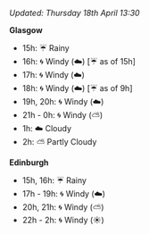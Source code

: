 *Updated: Thursday 18th April 13:30*

**Glasgow**

* 15h: :umbrella: Rainy
* 16h: :cyclone: Windy (:cloud:) [:umbrella: as of 15h]
* 17h: :cyclone: Windy (:cloud:)
* 18h: :cyclone: Windy (:cloud:) [:umbrella: as of 9h]
* 19h, 20h: :cyclone: Windy (:cloud:)
* 21h - 0h: :cyclone: Windy (:partly_sunny:)
* 1h: :cloud: Cloudy
* 2h: :partly_sunny: Partly Cloudy

**Edinburgh**

* 15h, 16h: :umbrella: Rainy
* 17h - 19h: :cyclone: Windy (:cloud:)
* 20h, 21h: :cyclone: Windy (:partly_sunny:)
* 22h - 2h: :cyclone: Windy (:sunny:)
